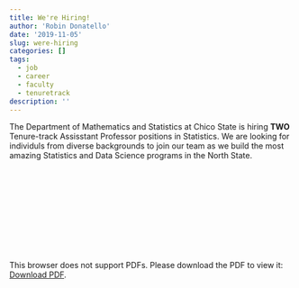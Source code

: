 ```yaml
---
title: We're Hiring!
author: 'Robin Donatello'
date: '2019-11-05'
slug: were-hiring
categories: []
tags:
  - job
  - career
  - faculty
  - tenuretrack
description: ''
---
```


The Department of Mathematics and Statistics at Chico State is hiring **TWO** Tenure-track Assisstant Professor positions in Statistics. We are looking for individuls from diverse backgrounds to join our team as we build the most amazing Statistics and Data Science programs in the North State. 

<object data="http://www.mathjobs.org/jobs/jobs/14907" type="application/pdf" width="700px" height="700px">
    <embed src="http://www.mathjobs.org/jobs/jobs/14907">
        <p>This browser does not support PDFs. Please download the PDF to view it: <a href="http://www.mathjobs.org/jobs/jobs/14907">Download PDF</a>.</p>
    </embed>
</object>